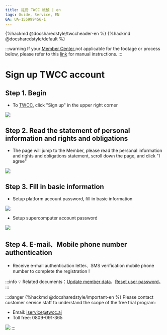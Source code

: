```yaml
---
title: 註冊 TWCC 帳號 | en
tags: Guide, Service, EN
GA: UA-155999456-1
---
```

{%hackmd @docsharedstyle/twccheader-en %}
{%hackmd @docsharedstyle/default %}

:::warning
<i class="fa fa-bullhorn" aria-hidden="true"></i> If your [<ins>Member Center <i class="fa fa-question-circle fa-question-circle-for-service" aria-hidden="true"></i></ins>](https://man.twcc.ai/@twsdocs/howto-service-access-service-zh) not applicable for the footage or process below, please refer to this <i class="fa fa-sign-out" aria-hidden="true"></i> [<ins>link</ins>](https://man.twcc.ai/@twsdocs/doc-mber-pjct-blng-main-zh/https%3A%2F%2Fman.twcc.ai%2F%40twsdocs%2Fguide-service-signup-zh) for manual instructions.
:::

# Sign up TWCC account


## Step 1. Begin

- To [TWCC](https://www.twcc.ai/), click "Sign up" in the upper right corner

![](https://cos.twcc.ai/SYS-MANUAL/uploads/upload_8bdb3ed72fc801e541102e7289f3c31f.png)


## Step 2. Read the statement of personal information and rights and obligations

- The page will jump to the Member, please read the personal information and rights and obligations statement, scroll down the page, and click "I agree"

![](https://cos.twcc.ai/SYS-MANUAL/uploads/upload_924fa2b6d02f0971ce538bb3f908ee58.png)



## Step 3. Fill in basic information

- Setup platform account password, fill in basic information

![](https://cos.twcc.ai/SYS-MANUAL/uploads/upload_826df79367dbffa88ad98b836a7965d5.png)



- Setup supercomputer account password

![](https://cos.twcc.ai/SYS-MANUAL/uploads/upload_e1a235413742407674b8d3ef9a5b0138.png)



## Step 4. E-mail、Mobile phone number authentication

- Receive e-mail authentication letter、SMS verification mobile phone number to complete the registration !

:::info
:bulb: Related documents：[<ins>Update member data</ins>](https://man.twcc.ai/@twccdocs/guide-service-update-your-info-en)、[<ins>Reset user password</ins>](https://man.twcc.ai/@twccdocs/guide-service-reset-portal-pwd-en)。
:::


:::danger
{%hackmd @docsharedstyle/important-en %}
Please contact customer service staff to understand the scope of the free trial program:
- Email: iservice@twcc.ai
- Toll free: 0809-091-365

![](https://cos.twcc.ai/SYS-MANUAL/uploads/upload_3963cfe2fe5a4a316d5ff2dd795c793f.png)
:::
